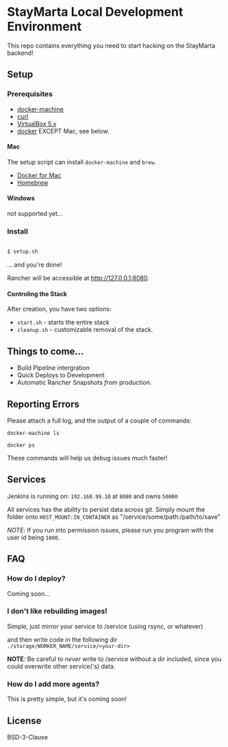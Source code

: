 # StayMarta Local Development Environment

This repo contains everything you need to start hacking on the StayMarta backend!

## Setup

### Prerequisites

* [docker-machine](https://docs.docker.com/machine/install-machine/)
* [curl](https://curl.haxx.se/)
* [VirtualBox 5.x](https://www.virtualbox.org/)
* [docker](https://docker.io) EXCEPT Mac, see below.

#### Mac

The setup script can install `docker-machine` and `brew`.

* [Docker for Mac](https://docs.docker.com/engine/installation/mac/)
* [Homebrew](http://brew.sh/)

#### Windows

not supported yet...

### Install

```bash

$ setup.sh
```

... and you're done!

Rancher will be accessible at http://127.0.0.1:8080.

#### Controling the Stack

After creation, you have two options:

  * `start.sh` - starts the entire stack
  * `cleanup.sh` - customizable removal of the stack.

## Things to come...

* Build Pipeline intergration
* Quick Deploys to Development
* Automatic Rancher Snapshots *from* production.

## Reporting Errors

Please attach a full log, and the output of a couple of commands:

`docker-machine ls`

`docker ps`

These commands will help us debug issues much faster!

## Services

Jenkins is running on: `192.168.99.10` at `8080` and owns `50000`


All services has the ability to persist data across git. Simply mount the folder
onto `HOST_MOUNT:IN_CONTAINER` as "/service/some/path:/path/to/save"

*NOTE*: If you run into permission issues, please run you program with the user
id being `1000`.

## FAQ

### How do I deploy?

Coming soon...

### I don't like rebuilding images!

Simple, just mirror your service to /service (using rsync, or whatever)

and then write code in the following dir `./storage/WORKER_NAME/service/<your-dir>`

**NOTE**: Be careful to *never* write to /service without a dir included, since you
could overwrite other service('s) data.

### How do I add more agents?

This is pretty simple, but it's coming soon!

## License

BSD-3-Clause
